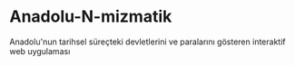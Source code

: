 # Anadolu-N-mizmatik
 Anadolu'nun tarihsel süreçteki devletlerini ve paralarını gösteren interaktif web uygulaması
